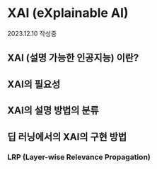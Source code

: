 # XAI (eXplainable AI)

2023.12.10 작성중

## XAI (설명 가능한 인공지능) 이란?

## XAI의 필요성

## XAI의 설명 방법의 분류

## 딥 러닝에서의 XAI의 구현 방법

### LRP (Layer-wise Relevance Propagation)
